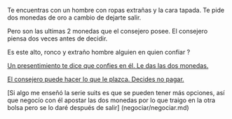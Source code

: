 Te encuentras con un hombre con ropas extrañas y la cara tapada.
Te pide dos monedas de oro a cambio de dejarte salir.

Pero son las ultimas 2 monedas que el consejero posee.
El consejero piensa dos veces antes de decidir.

Es este alto, ronco y extraño hombre alguien en quien confiar ?

[Un presentimiento te dice que confies en él. Le das las dos monedas.](pagar/pagar.md)

[El consejero puede hacer lo que le plazca. Decides no pagar.](rechazar/rechazar.md)

[Si algo me enseñó la serie suits es que se pueden tener más opciones, así que negocío con él apostar las dos monedas por lo que traigo en la otra bolsa pero se lo daré después de salir] (negociar/negociar.md)